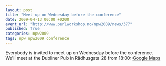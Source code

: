 ```yaml
---
layout: post
title: "Meet-up on Wednesday before the conference"
date: 2009-04-13 00:00 +0200
event_url: "http://www.perlworkshop.no/npw2009/news/377"
published: True
categories: npw2009
tags: npw npw2009 conference
---
```


Everybody is invited to meet up on Wednesday before the conference.<br>
We&#39;ll meet at the Dubliner Pub in Rådhusgata 28 from 18:00: <a href="http://maps.google.no/maps?f=q&amp;source=s_q&amp;hl=no&amp;geocode=&amp;q=dubliner+oslo&amp;sll=61.143235,9.09668&amp;sspn=20.219494,67.675781&amp;ie=UTF8&amp;ei=HFfkSZrsHYek2AKmq-3bDg&amp;sig2=4Xdby65eJWYYrPG2lMTA8A&amp;cd=1&amp;cid=59909904,10740760,12890284609415510924&amp;li=lmd&amp;z=15&amp;iwloc=A">Google Maps</a>
